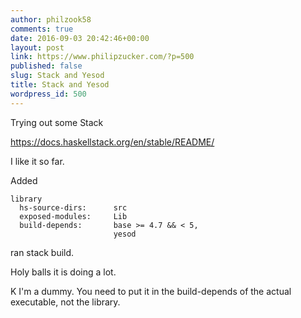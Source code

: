 ```yaml
---
author: philzook58
comments: true
date: 2016-09-03 20:42:46+00:00
layout: post
link: https://www.philipzucker.com/?p=500
published: false
slug: Stack and Yesod
title: Stack and Yesod
wordpress_id: 500
---
```


Trying out some Stack

https://docs.haskellstack.org/en/stable/README/

I like it so far.

Added

    
    library
      hs-source-dirs:      src
      exposed-modules:     Lib
      build-depends:       base >= 4.7 && < 5,
                           yesod


ran stack build.

Holy balls it is doing a lot.

K I'm a dummy. You need to put it in the build-depends of the actual executable, not the library.
